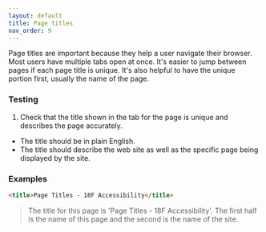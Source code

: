 ```yaml
---
layout: default
title: Page titles
nav_order: 9
---
```

Page titles are important because they help a user navigate their browser. Most users have multiple tabs open at once. It's easier to jump between pages if each page title is unique. It's also helpful to have the unique portion first, usually the name of the page.

### Testing

1. Check that the title shown in the tab for the page is unique and describes the page accurately.
  * The title should be in plain English.
  * The title should describe the web site as well as the specific page being displayed by the site.

### Examples

```html
<title>Page Titles - 18F Accessibility</title>
```

> The title for this page is 'Page Titles - 18F Accessibility'. The first half is the name of this page and the second is the name of the site.
